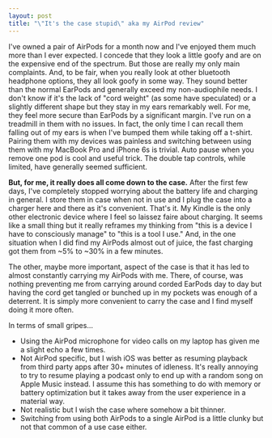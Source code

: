```yaml
---
layout: post
title: "\"It's the case stupid\" aka my AirPod review"
---
```


I've owned a pair of AirPods for a month now and I've enjoyed them much more than I ever expected. I concede that they look a little goofy and are on the expensive end of the spectrum. But those are really my only main complaints. And, to be fair, when you really look at other bluetooth headphone options, they all look goofy in some way. They sound better than the normal EarPods and generally exceed my non-audiophile needs. I don't know if it's the lack of "cord weight" (as some have speculated) or a slightly different shape but they stay in my ears remarkably well. For me, they feel more secure than EarPods by a significant margin. I've run on a treadmill in them with no issues. In fact, the only time I can recall them falling out of my ears is when I've bumped them while taking off a t-shirt. Pairing them with my devices was painless and switching between using them with my MacBook Pro and iPhone 6s is trivial. Auto pause when you remove one pod is cool and useful trick. The double tap controls, while limited, have generally seemed sufficient.

**But, for me, it really does all come down to the case.** After the first few days, I've completely stopped worrying about the battery life and charging in general. I store them in case when not in use and I plug the case into a charger here and there as it's convenient. That's it. My Kindle is the only other electronic device where I feel so laissez faire about charging. It seems like a small thing but it really reframes my thinking from "this is a device I have to consciously manage" to "this is a tool I use."  And, in the one situation when I did find my AirPods almost out of juice, the fast charging got them from ~5% to ~30% in a few minutes.

The other, maybe more important, aspect of the case is that it has led to almost constantly carrying my AirPods with me. There, of course, was nothing preventing me from carrying around corded EarPods day to day but having the cord get tangled or bunched up in my pockets was enough of a deterrent. It is simply more convenient to carry the case and I find myself doing it more often.

In terms of small gripes...

* Using the AirPod microphone for video calls on my laptop has given me a slight echo a few times.
* Not AirPod specific, but I wish iOS was better as resuming playback from third party apps after 30+ minutes of idleness.  It's really annoying to try to resume playing a podcast only to end up with a random song on Apple Music instead. I assume this has something to do with memory or battery optimization but it takes away from the user experience in a material way.
* Not realistic but I wish the case where somehow a bit thinner.
* Switching from using both AirPods to a single AirPod is a little clunky but not that common of a use case either.
